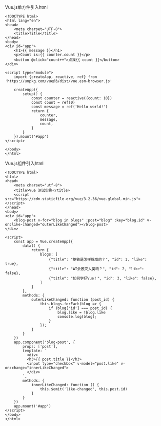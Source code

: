 Vue.js单方件引入html

	<!DOCTYPE html>
	<html lang="en">
	<head>
	    <meta charset="UTF-8">
	    <title>Title</title>
	</head>
	<body>
	<div id="app">
	    <h1>{{ message }}</h1>
	    <p>Count is:{{ counter.count }}</p>
	    <button @click="count++">点我{{ count }}</button>
	</div>
	
	<script type="module">
	    import {createApp, reactive, ref} from 'https://unpkg.com/vue@3/dist/vue.esm-browser.js'
	
	    createApp({
	        setup() {
	            const counter = reactive({count: 10})
	            const count = ref(0)
	            const message = ref('Hello world!')
	            return {
	                counter,
	                message,
	                count,
	            }
	        }
	    }).mount('#app')
	</script>
	
	</body>
	</html>




Vue.js组件引入html


	<!DOCTYPE html>
	<html>
	<head>
	    <meta charset="utf-8">
	    <title>Vue 测试实例</title>
	    <script src="https://cdn.staticfile.org/vue/3.2.36/vue.global.min.js"></script>
	</head>
	<body>
	<div id="app">
	    <blog-post v-for="blog in blogs" :post="blog" :key="blog.id" v-on:like-changed="outerLikeChanged"></blog-post>
	</div>
	
	<script>
	    const app = Vue.createApp({
	        data() {
	            return {
	                blogs: [
	                    {"title": "钢铁是怎样练成的？", "id": 1, "like": true},
	                    {"title": "AI会毁灭人类吗？", "id": 2, "like": false},
	                    {"title": "如何学好Vue！", "id": 3, "like": false},
	                ]
	            }
	        },
	        methods: {
	            outerLikeChanged: function (post_id) {
	                this.blogs.forEach(blog => {
	                    if (blog['id'] === post_id) {
	                        blog.like = !blog.like
	                        console.log(blog);
	                    }
	                });
	            }
	        }
	    })
	    app.component('blog-post', {
	        props: ['post'],
	        template: `
	          <div>
	          <h3>{{ post.title }}</h3>
	          <input type="checkbox" v-model="post.like" v-on:change="innerLikeChanged">
	          </div>
	        `,
	        methods: {
	            innerLikeChanged: function () {
	                this.$emit('like-changed', this.post.id)
	            }
	        }
	    })
	    app.mount('#app')
	</script>
	</body>
	</html>
